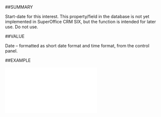 
##SUMMARY

Start-date for this interest. This property/field in the database is not yet implemented in SuperOffice CRM SIX, but the function is intended for later use. Do not use.


##VALUE

Date – formatted as short date format and time format, from the control panel.


##EXAMPLE



![](..\..\Examples\vbs\SOInterest.StartDate.vbs.txt)

